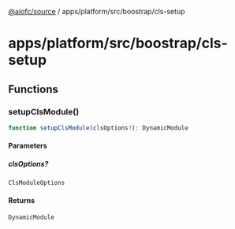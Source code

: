 [@aiofc/source](../../../../../index.md) / apps/platform/src/boostrap/cls-setup

# apps/platform/src/boostrap/cls-setup

## Functions

### setupClsModule()

```ts
function setupClsModule(clsOptions?): DynamicModule
```

#### Parameters

##### clsOptions?

`ClsModuleOptions`

#### Returns

`DynamicModule`

